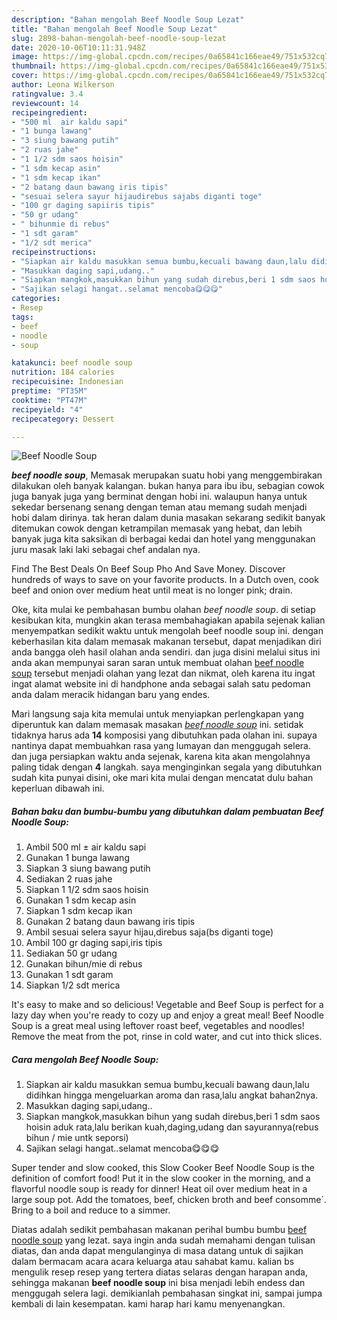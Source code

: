 ```yaml
---
description: "Bahan mengolah Beef Noodle Soup Lezat"
title: "Bahan mengolah Beef Noodle Soup Lezat"
slug: 2898-bahan-mengolah-beef-noodle-soup-lezat
date: 2020-10-06T10:11:31.948Z
image: https://img-global.cpcdn.com/recipes/0a65841c166eae49/751x532cq70/beef-noodle-soup-foto-resep-utama.jpg
thumbnail: https://img-global.cpcdn.com/recipes/0a65841c166eae49/751x532cq70/beef-noodle-soup-foto-resep-utama.jpg
cover: https://img-global.cpcdn.com/recipes/0a65841c166eae49/751x532cq70/beef-noodle-soup-foto-resep-utama.jpg
author: Leona Wilkerson
ratingvalue: 3.4
reviewcount: 14
recipeingredient:
- "500 ml  air kaldu sapi"
- "1 bunga lawang"
- "3 siung bawang putih"
- "2 ruas jahe"
- "1 1/2 sdm saos hoisin"
- "1 sdm kecap asin"
- "1 sdm kecap ikan"
- "2 batang daun bawang iris tipis"
- "sesuai selera sayur hijaudirebus sajabs diganti toge"
- "100 gr daging sapiiris tipis"
- "50 gr udang"
- " bihunmie di rebus"
- "1 sdt garam"
- "1/2 sdt merica"
recipeinstructions:
- "Siapkan air kaldu masukkan semua bumbu,kecuali bawang daun,lalu didihkan hingga mengeluarkan aroma dan rasa,lalu angkat bahan2nya."
- "Masukkan daging sapi,udang.."
- "Siapkan mangkok,masukkan bihun yang sudah direbus,beri 1 sdm saos hoisin aduk rata,lalu berikan kuah,daging,udang dan sayurannya(rebus bihun / mie untk seporsi)"
- "Sajikan selagi hangat..selamat mencoba😋😋😋"
categories:
- Resep
tags:
- beef
- noodle
- soup

katakunci: beef noodle soup 
nutrition: 184 calories
recipecuisine: Indonesian
preptime: "PT35M"
cooktime: "PT47M"
recipeyield: "4"
recipecategory: Dessert

---
```



![Beef Noodle Soup](https://img-global.cpcdn.com/recipes/0a65841c166eae49/751x532cq70/beef-noodle-soup-foto-resep-utama.jpg)

<b><i>beef noodle soup</i></b>, Memasak merupakan suatu hobi yang menggembirakan dilakukan oleh banyak kalangan. bukan hanya para ibu ibu, sebagian cowok juga banyak juga yang berminat dengan hobi ini. walaupun hanya untuk sekedar bersenang senang dengan teman atau memang sudah menjadi hobi dalam dirinya. tak heran dalam dunia masakan sekarang sedikit banyak ditemukan cowok dengan ketrampilan memasak yang hebat, dan lebih banyak juga kita saksikan di berbagai kedai dan hotel yang menggunakan juru masak laki laki sebagai chef andalan nya.

Find The Best Deals On Beef Soup Pho And Save Money. Discover hundreds of ways to save on your favorite products. In a Dutch oven, cook beef and onion over medium heat until meat is no longer pink; drain.

Oke, kita mulai ke pembahasan bumbu olahan <i>beef noodle soup</i>. di setiap kesibukan kita, mungkin akan terasa membahagiakan apabila sejenak kalian menyempatkan sedikit waktu untuk mengolah beef noodle soup ini. dengan keberhasilan kita dalam memasak makanan tersebut, dapat menjadikan diri anda bangga oleh hasil olahan anda sendiri. dan juga disini melalui situs ini anda akan mempunyai saran saran untuk membuat olahan <u>beef noodle soup</u> tersebut menjadi olahan yang lezat dan nikmat, oleh karena itu ingat ingat alamat website ini di handphone anda sebagai salah satu pedoman anda dalam meracik hidangan baru yang endes.


Mari langsung saja kita memulai untuk menyiapkan perlengkapan yang diperuntuk kan dalam memasak masakan <u><i>beef noodle soup</i></u> ini. setidak tidaknya harus ada <b>14</b> komposisi yang dibutuhkan pada olahan ini. supaya nantinya dapat membuahkan rasa yang lumayan dan menggugah selera. dan juga persiapkan waktu anda sejenak, karena kita akan mengolahnya paling tidak dengan <b>4</b> langkah. saya menginginkan segala yang dibutuhkan sudah kita punyai disini, oke mari kita mulai dengan mencatat dulu bahan keperluan dibawah ini.

<!--inarticleads1-->

##### Bahan baku dan bumbu-bumbu yang dibutuhkan dalam pembuatan Beef Noodle Soup:

1. Ambil 500 ml ± air kaldu sapi
1. Gunakan 1 bunga lawang
1. Siapkan 3 siung bawang putih
1. Sediakan 2 ruas jahe
1. Siapkan 1 1/2 sdm saos hoisin
1. Gunakan 1 sdm kecap asin
1. Siapkan 1 sdm kecap ikan
1. Gunakan 2 batang daun bawang iris tipis
1. Ambil sesuai selera sayur hijau,direbus saja(bs diganti toge)
1. Ambil 100 gr daging sapi,iris tipis
1. Sediakan 50 gr udang
1. Gunakan  bihun/mie di rebus
1. Gunakan 1 sdt garam
1. Siapkan 1/2 sdt merica


It&#39;s easy to make and so delicious! Vegetable and Beef Soup is perfect for a lazy day when you&#39;re ready to cozy up and enjoy a great meal! Beef Noodle Soup is a great meal using leftover roast beef, vegetables and noodles! Remove the meat from the pot, rinse in cold water, and cut into thick slices. 

<!--inarticleads2-->

##### Cara mengolah Beef Noodle Soup:

1. Siapkan air kaldu masukkan semua bumbu,kecuali bawang daun,lalu didihkan hingga mengeluarkan aroma dan rasa,lalu angkat bahan2nya.
1. Masukkan daging sapi,udang..
1. Siapkan mangkok,masukkan bihun yang sudah direbus,beri 1 sdm saos hoisin aduk rata,lalu berikan kuah,daging,udang dan sayurannya(rebus bihun / mie untk seporsi)
1. Sajikan selagi hangat..selamat mencoba😋😋😋


Super tender and slow cooked, this Slow Cooker Beef Noodle Soup is the definition of comfort food! Put it in the slow cooker in the morning, and a flavorful noodle soup is ready for dinner! Heat oil over medium heat in a large soup pot. Add the tomatoes, beef, chicken broth and beef consomme´. Bring to a boil and reduce to a simmer. 

Diatas adalah sedikit pembahasan makanan perihal bumbu bumbu <u>beef noodle soup</u> yang lezat. saya ingin anda sudah memahami dengan tulisan diatas, dan anda dapat mengulanginya di masa datang untuk di sajikan dalam bermacam acara acara keluarga atau sahabat kamu. kalian bs mengulik resep resep yang tertera diatas selaras dengan harapan anda, sehingga makanan <b>beef noodle soup</b> ini bisa menjadi lebih endess dan menggugah selera lagi. demikianlah pembahasan singkat ini, sampai jumpa kembali di lain kesempatan. kami harap hari kamu menyenangkan.
